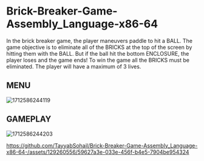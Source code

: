 # Brick-Breaker-Game-Assembly_Language-x86-64
In the brick breaker game, the player maneuvers paddle to hit a BALL. The game objective is to eliminate all of the BRICKS at the top of the screen by hitting them with the BALL. But if the ball hit the bottom ENCLOSURE, the player loses and the game ends! To win the game all the BRICKS must be eliminated. The player will have a maximum of 3 lives.



## MENU

![1712586244119](https://github.com/TayyabSohail/Brick-Breaker-Game-Assembly_Language-x86-64-/assets/129260556/184a8389-c461-4169-9e81-56ef67599aca)

## GAMEPLAY 

![1712586244203](https://github.com/TayyabSohail/Brick-Breaker-Game-Assembly_Language-x86-64-/assets/129260556/f1fa1628-0baa-4bcd-a7c2-62f2206547eb)





https://github.com/TayyabSohail/Brick-Breaker-Game-Assembly_Language-x86-64-/assets/129260556/59627a3e-033e-456f-b4e5-7904be954324


